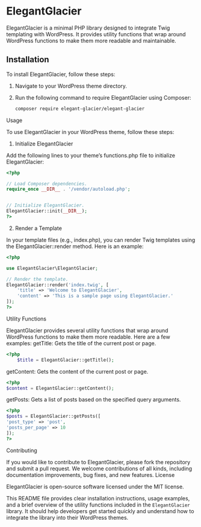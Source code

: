 # ElegantGlacier

ElegantGlacier is a minimal PHP library designed to integrate Twig templating with WordPress. It provides utility functions that wrap around WordPress functions to make them more readable and maintainable.

## Installation

To install ElegantGlacier, follow these steps:

1. Navigate to your WordPress theme directory.
2. Run the following command to require ElegantGlacier using Composer:

   ```sh
   composer require elegant-glacier/elegant-glacier
   ```

Usage

To use ElegantGlacier in your WordPress theme, follow these steps:
1. Initialize ElegantGlacier

Add the following lines to your theme’s functions.php file to initialize ElegantGlacier:

```php
<?php

// Load Composer dependencies.
require_once __DIR__ . '/vendor/autoload.php';


// Initialize ElegantGlacier.
ElegantGlacier::init(__DIR__);
?>
```

2. Render a Template

In your template files (e.g., index.php), you can render Twig templates using the ElegantGlacier::render method. Here is an example:

```php
<?php

use ElegantGlacier\ElegantGlacier;

// Render the template.
ElegantGlacier::render('index.twig', [
    'title' => 'Welcome to ElegantGlacier',
    'content' => 'This is a sample page using ElegantGlacier.'
]);
?>

```

Utility Functions

ElegantGlacier provides several utility functions that wrap around WordPress functions to make them more readable. Here are a few examples:
getTitle: Gets the title of the current post or page.
```php
<?php
    $title = ElegantGlacier::getTitle();
```
getContent: Gets the content of the current post or page.
```php
<?php
$content = ElegantGlacier::getContent();
```
getPosts: Gets a list of posts based on the specified query arguments.
```php
<?php
$posts = ElegantGlacier::getPosts([
'post_type' => 'post',
'posts_per_page' => 10
]);
?>
```


Contributing

If you would like to contribute to ElegantGlacier, please fork the repository and submit a pull request. We welcome contributions of all kinds, including documentation improvements, bug fixes, and new features.
License

ElegantGlacier is open-source software licensed under the MIT license.

This README file provides clear installation instructions, usage examples, and a brief overview of the utility functions included in the `ElegantGlacier` library. It should help developers get started quickly and understand how to integrate the library into their WordPress themes.
